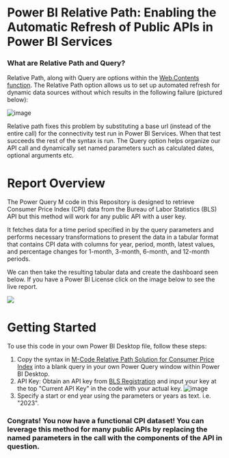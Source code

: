 # Power BI Relative Path: Enabling the Automatic Refresh of Public APIs in Power BI Services

### What are Relative Path and Query?

Relative Path, along with Query are options within the [Web.Contents function](https://learn.microsoft.com/en-us/powerquery-m/web-contents). The Relative Path option allows us to set up automated refresh for dynamic data sources without which results in the following failure (pictured below):

![image](https://github.com/MattResner/Power-BI-Relative-Path/assets/123479836/ba5bd726-dab3-4105-b7cb-ff6e8440f2f9)

Relative path fixes this problem by substituting a base url (instead of the entire call) for the connectivity test run in Power BI Services. When that test succeeds the rest of the syntax is run. The Query option helps organize our API call and dynamically set named parameters such as calculated dates, optional arguments etc. 

# Report Overview

The Power Query M code in this Repository is designed to retrieve Consumer Price Index (CPI) data from the Bureau of Labor Statistics (BLS) API but this method will work for any public API with a user key. 

It fetches data for a time period specified in by the query parameters and performs necessary transformations to present the data in a tabular format that contains CPI data with columns for year, period, month, latest values, and percentage changes for 1-month, 3-month, 6-month, and 12-month periods.

We can then take the resulting tabular data and create the dashboard seen below. If you have a Power BI License click on the image below to see the live report. 

[<img src="https://github.com/MattResner/Power-BI-Relative-Path/assets/123479836/45ed5a18-c2fc-487b-b740-f5d2e802456f">](https://app.powerbi.com/reportEmbed?reportId=fe372236-e185-4343-ae30-a2eb1d6b95d8&autoAuth=true&ctid=464e15ea-9493-4708-95c2-66f24b51aef9)

# Getting Started
To use this code in your own Power BI Desktop file, follow these steps:

1. Copy the syntax in [M-Code Relative Path Solution for Consumer Price Index](https://github.com/MattResner/Power-BI-Relative-Path/blob/6669b2e8165ddea271701217d208c3df2450281c/M-Code%20Relative%20Path%20Solution%20for%20Consumer%20Price%20Index) into a blank query in your own Power Query window within Power BI Desktop.
2. API Key: Obtain an API key from [BLS Registration](https://data.bls.gov/registrationEngine/) and input your key at the top "Current API Key" in the code with your actual key.
   ![image](https://github.com/MattResner/Power-BI-Relative-Path/assets/123479836/328f3d56-0a6c-4802-b63a-d7c4db31b803)
3. Specify a start or end year using the parameters or years as text. i.e. "2023".

### Congrats! You now have a functional CPI dataset! You can leverage this method for many public APIs by replacing the named parameters in the call with the components of the API in question. 


